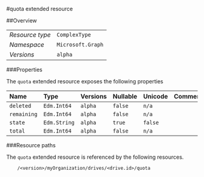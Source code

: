 #quota extended resource

 



##Overview

|  |  | 
| :-- | :-- | 
| _Resource type_ | `ComplexType` | 
| _Namespace_ | `Microsoft.Graph` | 
| _Versions_ | `alpha` | 


###Properties

The `quota` extended resource exposes the following properties 

| Name | Type | Versions | Nullable | Unicode | Comments | 
| :-- | :-- | :-- | :-- | :-- | :-- | 
| `deleted` | `Edm.Int64` | `alpha` | `false` | `n/a` |  | 
| `remaining` | `Edm.Int64` | `alpha` | `false` | `n/a` |  | 
| `state` | `Edm.String` | `alpha` | `true` | `false` |  | 
| `total` | `Edm.Int64` | `alpha` | `false` | `n/a` |  | 


###Resource paths

The `quota` extended resource is referenced by the following resources. 

```
	/<version>/myOrganization/drives/<drive.id>/quota
```





